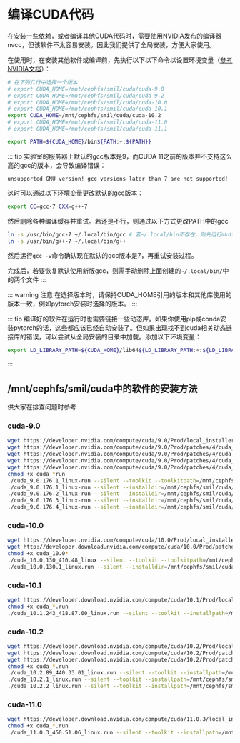 # 编译CUDA代码

在安装一些依赖，或者编译其他CUDA代码时，需要使用NVIDIA发布的编译器nvcc，但该软件不太容易安装。因此我们提供了全局安装，方便大家使用。

在使用时，在安装其他软件或编译前，先执行以下以下命令以设置环境变量（[参考NVIDIA文档](https://docs.nvidia.com/cuda/cuda-installation-guide-linux/index.html#environment-setup)）：
```bash
# 在下列几行中选择一个版本
# export CUDA_HOME=/mnt/cephfs/smil/cuda/cuda-9.0
# export CUDA_HOME=/mnt/cephfs/smil/cuda/cuda-9.2
# export CUDA_HOME=/mnt/cephfs/smil/cuda/cuda-10.0
# export CUDA_HOME=/mnt/cephfs/smil/cuda/cuda-10.1
export CUDA_HOME=/mnt/cephfs/smil/cuda/cuda-10.2
# export CUDA_HOME=/mnt/cephfs/smil/cuda/cuda-11.0
# export CUDA_HOME=/mnt/cephfs/smil/cuda/cuda-11.1

export PATH=${CUDA_HOME}/bin${PATH:+:${PATH}}
```

::: tip
实验室的服务器上默认的gcc版本是9，而CUDA 11之前的版本并不支持这么高的gcc的版本，会导致编译错误：
```:no-line-numbers
unsupported GNU version! gcc versions later than 7 are not supported!
```
这时可以通过以下环境变量更改默认的gcc版本：
```bash
export CC=gcc-7 CXX=g++-7
```
然后删除各种编译缓存并重试。若还是不行，则通过以下方式更改PATH中的gcc
```bash
ln -s /usr/bin/gcc-7 ~/.local/bin/gcc # 若~/.local/bin不存在，则先运行mkdir -p ~/.local/bin，然后重新登录
ln -s /usr/bin/g++-7 ~/.local/bin/g++
```
然后运行`gcc -v`命令确认现在默认的gcc版本是7，再重试安装过程。

完成后，若要恢复默认使用新版gcc，则需手动删除上面创建的`~/.local/bin/`中的两个文件
:::

::: warning 注意
在选择版本时，请保持CUDA_HOME引用的版本和其他库使用的版本一致，例如pytorch安装时选择的版本。
:::

::: tip
编译好的软件在运行时也需要链接一些动态库。如果你使用pip或conda安装pytorch的话，这些都应该已经自动安装了。但如果出现找不到cuda相关动态链接库的错误，可以尝试从全局安装的目录中加载。添加以下环境变量：
```bash
export LD_LIBRARY_PATH=${CUDA_HOME}/lib64${LD_LIBRARY_PATH:+:${LD_LIBRARY_PATH}}
```
:::

## /mnt/cephfs/smil/cuda中的软件的安装方法

供大家在排查问题时参考

### cuda-9.0

```bash
wget https://developer.nvidia.com/compute/cuda/9.0/Prod/local_installers/cuda_9.0.176_384.81_linux-run
wget https://developer.nvidia.com/compute/cuda/9.0/Prod/patches/4/cuda_9.0.176.1_linux-run
wget https://developer.nvidia.com/compute/cuda/9.0/Prod/patches/4/cuda_9.0.176.2_linux-run
wget https://developer.nvidia.com/compute/cuda/9.0/Prod/patches/4/cuda_9.0.176.3_linux-run
wget https://developer.nvidia.com/compute/cuda/9.0/Prod/patches/4/cuda_9.0.176.4_linux-run
chmod +x cuda_*run
./cuda_9.0.176.1_linux-run --silent --toolkit --toolkitpath=/mnt/cephfs/smil/cuda/cuda-9.0/ --override
./cuda_9.0.176.1_linux-run --silent --installdir=/mnt/cephfs/smil/cuda/cuda-9.0/ --accept-eula
./cuda_9.0.176.2_linux-run --silent --installdir=/mnt/cephfs/smil/cuda/cuda-9.0/ --accept-eula
./cuda_9.0.176.3_linux-run --silent --installdir=/mnt/cephfs/smil/cuda/cuda-9.0/ --accept-eula
./cuda_9.0.176.4_linux-run --silent --installdir=/mnt/cephfs/smil/cuda/cuda-9.0/ --accept-eula
```

### cuda-10.0

```bash
wget https://developer.nvidia.com/compute/cuda/10.0/Prod/local_installers/cuda_10.0.130_410.48_linux
wget http://developer.download.nvidia.com/compute/cuda/10.0/Prod/patches/1/cuda_10.0.130.1_linux.run
chmod +x cuda_10.0*
./cuda_10.0.130_410.48_linux --silent --toolkit --toolkitpath=/mnt/cephfs/smil/cuda/cuda-10.0/ --override
./cuda_10.0.130.1_linux.run --silent --installdir=/mnt/cephfs/smil/cuda/cuda-10.0/ --accept-eula
```

### cuda-10.1

```bash
wget https://developer.download.nvidia.com/compute/cuda/10.1/Prod/local_installers/cuda_10.1.243_418.87.00_linux.run
chmod +x cuda_*.run
./cuda_10.1.243_418.87.00_linux.run --silent --toolkit --installpath=/mnt/cephfs/smil/cuda/cuda-10.1/ --override
```

### cuda-10.2

```bash
wget https://developer.download.nvidia.com/compute/cuda/10.2/Prod/local_installers/cuda_10.2.89_440.33.01_linux.run
wget https://developer.download.nvidia.com/compute/cuda/10.2/Prod/patches/1/cuda_10.2.1_linux.run
wget https://developer.download.nvidia.com/compute/cuda/10.2/Prod/patches/2/cuda_10.2.2_linux.run
chmod +x cuda_*.run
./cuda_10.2.89_440.33.01_linux.run --silent --toolkit --installpath=/mnt/cephfs/smil/cuda/cuda-10.2/
./cuda_10.2.1_linux.run --silent --toolkit --installpath=/mnt/cephfs/smil/cuda/cuda-10.2/
./cuda_10.2.2_linux.run --silent --toolkit --installpath=/mnt/cephfs/smil/cuda/cuda-10.2/
```

### cuda-11.0

```bash
wget https://developer.download.nvidia.com/compute/cuda/11.0.3/local_installers/cuda_11.0.3_450.51.06_linux.run
chmod +x cuda_*.run
./cuda_11.0.3_450.51.06_linux.run --silent --toolkit --installpath=/mnt/cephfs/smil/cuda/cuda-11.0/
```
